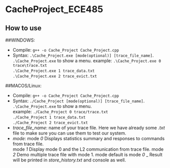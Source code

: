 # CacheProject_ECE485
## How to use
##WINDOWS:
- Compile: `g++ -o Cache_Project Cache_Project.cpp`
- Syntax: `.\Cache_Project.exe [mode(optional)] [trace_file_name]`.
           `.\Cache_Project.exe` to show a menu. 
   example: `.\Cache_Project.exe 0 trace\trace.txt`  
   `.\Cache_Project.exe 1 trace_data.txt`  
   `.\Cache_Project.exe 2 trace_evict.txt`
  
##MACOS/Linux:
- Compile: `g++ -o Cache_Project Cache_Project.cpp`
- Syntax: `./Cache_Project [mode(optional)] [trace_file_name]`.
           `.\Cache_Project.exe` to show a menu.    
   example: `./Cache_Project 0 trace/trace.txt`  
   `./Cache_Project 1 trace_data.txt`  
   `./Cache_Project 2 trace_evict.txt`
- _trace_file_name_: name of your trace file. Here we have already some _.txt_ file to make sure you can use them to test our system.
- _mode_: mode _0_  Displays statistics summary and responses to commands from trace file.  
          mode _1_ Display mode 0 and the L2 communication from trace file.
          mode _2_ Demo multiple trace file with mode 1.
   mode default is mode _0_
_ Result will be printed in _store_history.txt_ and console as well.
